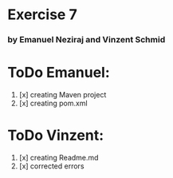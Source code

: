 # Exercise 7
### by Emanuel Neziraj and Vinzent Schmid


# ToDo Emanuel: 

1. [x] creating Maven project
2. [x] creating pom.xml

# ToDo Vinzent:

1. [x] creating Readme.md
2. [x] corrected errors
